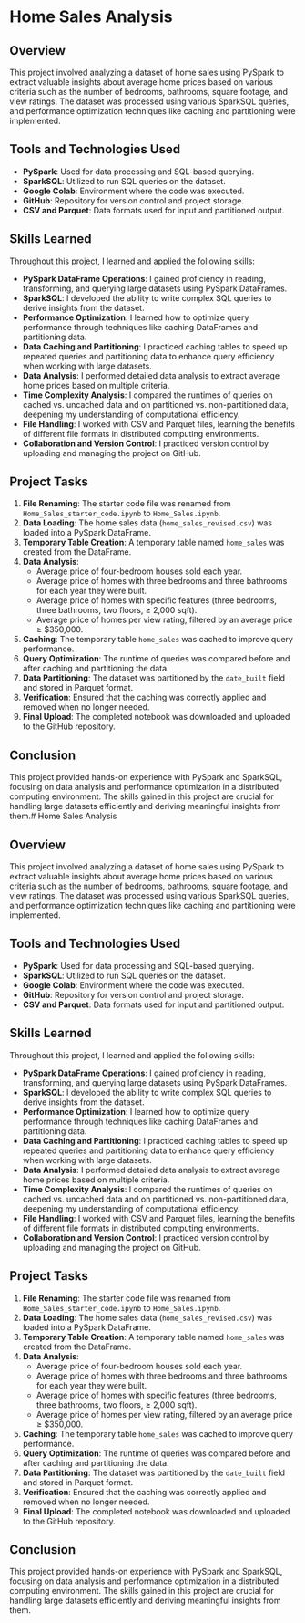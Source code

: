 # Home Sales Analysis

## Overview

This project involved analyzing a dataset of home sales using PySpark to extract valuable insights about average home prices based on various criteria such as the number of bedrooms, bathrooms, square footage, and view ratings. The dataset was processed using various SparkSQL queries, and performance optimization techniques like caching and partitioning were implemented.

## Tools and Technologies Used

-   **PySpark**: Used for data processing and SQL-based querying.
-   **SparkSQL**: Utilized to run SQL queries on the dataset.
-   **Google Colab**: Environment where the code was executed.
-   **GitHub**: Repository for version control and project storage.
-   **CSV and Parquet**: Data formats used for input and partitioned output.

## Skills Learned

Throughout this project, I learned and applied the following skills:

-   **PySpark DataFrame Operations**: I gained proficiency in reading, transforming, and querying large datasets using PySpark DataFrames.
-   **SparkSQL**: I developed the ability to write complex SQL queries to derive insights from the dataset.
-   **Performance Optimization**: I learned how to optimize query performance through techniques like caching DataFrames and partitioning data.
-   **Data Caching and Partitioning**: I practiced caching tables to speed up repeated queries and partitioning data to enhance query efficiency when working with large datasets.
-   **Data Analysis**: I performed detailed data analysis to extract average home prices based on multiple criteria.
-   **Time Complexity Analysis**: I compared the runtimes of queries on cached vs. uncached data and on partitioned vs. non-partitioned data, deepening my understanding of computational efficiency.
-   **File Handling**: I worked with CSV and Parquet files, learning the benefits of different file formats in distributed computing environments.
-   **Collaboration and Version Control**: I practiced version control by uploading and managing the project on GitHub.

## Project Tasks

1.  **File Renaming**: The starter code file was renamed from `Home_Sales_starter_code.ipynb` to `Home_Sales.ipynb`.
2.  **Data Loading**: The home sales data (`home_sales_revised.csv`) was loaded into a PySpark DataFrame.
3.  **Temporary Table Creation**: A temporary table named `home_sales` was created from the DataFrame.
4.  **Data Analysis**:
    -   Average price of four-bedroom houses sold each year.
    -   Average price of homes with three bedrooms and three bathrooms for each year they were built.
    -   Average price of homes with specific features (three bedrooms, three bathrooms, two floors, ≥ 2,000 sqft).
    -   Average price of homes per view rating, filtered by an average price ≥ $350,000.
5.  **Caching**: The temporary table `home_sales` was cached to improve query performance.
6.  **Query Optimization**: The runtime of queries was compared before and after caching and partitioning the data.
7.  **Data Partitioning**: The dataset was partitioned by the `date_built` field and stored in Parquet format.
8.  **Verification**: Ensured that the caching was correctly applied and removed when no longer needed.
9.  **Final Upload**: The completed notebook was downloaded and uploaded to the GitHub repository.

## Conclusion

This project provided hands-on experience with PySpark and SparkSQL, focusing on data analysis and performance optimization in a distributed computing environment. The skills gained in this project are crucial for handling large datasets efficiently and deriving meaningful insights from them.# Home Sales Analysis

## Overview

This project involved analyzing a dataset of home sales using PySpark to extract valuable insights about average home prices based on various criteria such as the number of bedrooms, bathrooms, square footage, and view ratings. The dataset was processed using various SparkSQL queries, and performance optimization techniques like caching and partitioning were implemented.

## Tools and Technologies Used

-   **PySpark**: Used for data processing and SQL-based querying.
-   **SparkSQL**: Utilized to run SQL queries on the dataset.
-   **Google Colab**: Environment where the code was executed.
-   **GitHub**: Repository for version control and project storage.
-   **CSV and Parquet**: Data formats used for input and partitioned output.

## Skills Learned

Throughout this project, I learned and applied the following skills:

-   **PySpark DataFrame Operations**: I gained proficiency in reading, transforming, and querying large datasets using PySpark DataFrames.
-   **SparkSQL**: I developed the ability to write complex SQL queries to derive insights from the dataset.
-   **Performance Optimization**: I learned how to optimize query performance through techniques like caching DataFrames and partitioning data.
-   **Data Caching and Partitioning**: I practiced caching tables to speed up repeated queries and partitioning data to enhance query efficiency when working with large datasets.
-   **Data Analysis**: I performed detailed data analysis to extract average home prices based on multiple criteria.
-   **Time Complexity Analysis**: I compared the runtimes of queries on cached vs. uncached data and on partitioned vs. non-partitioned data, deepening my understanding of computational efficiency.
-   **File Handling**: I worked with CSV and Parquet files, learning the benefits of different file formats in distributed computing environments.
-   **Collaboration and Version Control**: I practiced version control by uploading and managing the project on GitHub.

## Project Tasks

1.  **File Renaming**: The starter code file was renamed from `Home_Sales_starter_code.ipynb` to `Home_Sales.ipynb`.
2.  **Data Loading**: The home sales data (`home_sales_revised.csv`) was loaded into a PySpark DataFrame.
3.  **Temporary Table Creation**: A temporary table named `home_sales` was created from the DataFrame.
4.  **Data Analysis**:
    -   Average price of four-bedroom houses sold each year.
    -   Average price of homes with three bedrooms and three bathrooms for each year they were built.
    -   Average price of homes with specific features (three bedrooms, three bathrooms, two floors, ≥ 2,000 sqft).
    -   Average price of homes per view rating, filtered by an average price ≥ $350,000.
5.  **Caching**: The temporary table `home_sales` was cached to improve query performance.
6.  **Query Optimization**: The runtime of queries was compared before and after caching and partitioning the data.
7.  **Data Partitioning**: The dataset was partitioned by the `date_built` field and stored in Parquet format.
8.  **Verification**: Ensured that the caching was correctly applied and removed when no longer needed.
9.  **Final Upload**: The completed notebook was downloaded and uploaded to the GitHub repository.

## Conclusion

This project provided hands-on experience with PySpark and SparkSQL, focusing on data analysis and performance optimization in a distributed computing environment. The skills gained in this project are crucial for handling large datasets efficiently and deriving meaningful insights from them.
